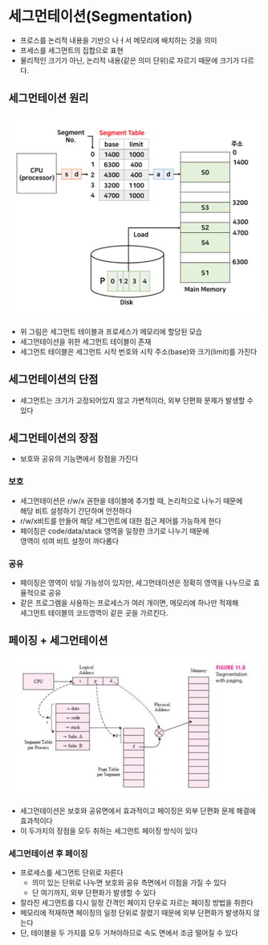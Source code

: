 # 세그먼테이션(Segmentation)
- 프로스를 논리적 내용을 기반으 나ㅓ서 메모리에 배치하는 것을 의미
- 프세스를 세그먼트의 집합으로 표현
- 물리적인 크기가 아닌, 논리적 내용(같은 의미 단위)로 자르기 때문에 크기가 다르다.
  
## 세그먼테이션 원리
![DP](./img/1.png)
- 위 그림은 세그먼트 테이블과 프로세스가 메모리에 할당된 모습
- 세그먼테이션을 위한 세그먼트 테이블이 존재
- 세그먼트 테이블은 세그먼트 시작 번호와 시작 주소(base)와 크기(limit)를 가진다
  
## 세그먼테이션의 단점
- 세그먼트는 크기가 고정되어있지 않고 가변적이라, 외부 단편화 문제가 발생할 수 있다

## 세그먼테이션의 장점
- 보호와 공유의 기능면에서 장점을 가진다
### 보호
- 세그먼테이션은 r/w/x 권한을 테이블에 추가할 때, 논리적으로 나누기 때문에<br> 해당 비트 설정하기 간단하며 안전하다
- r/w/x비트를 만들어 해당 세그먼트에 대한 접근 제어를 가능하게 한다
- 페이징은  code/data/stack 영역을 일정한 크기로 나누기 때문에 <br>영역이 섞여 비트 설정이 까다롭다
### 공유
- 페이징은 영역이 섞일 가능성이 있지만, 세그먼테이션은 정확히 영역을 나누므로 효율적으로 공유
- 같은 프로그램을 사용하는 프로세스가 여러 개이면, 메모리에 하나만 적재해 <br>세그먼트 테이블의 코드영역이 같은 곳을 가르킨다.

## 페이징 + 세그먼테이션
![DP](./img/2.png)
- 세그먼테이션은 보호와 공유면에서 효과적이고 페이징은 외부 단편화 문제 해결에 효과적이다
- 이 두가지의 장점을 모두 취하는 세그먼트 페이징 방식이 있다

### 세그먼테이션 후 페이징
- 프로세스를 세그먼트 단위로 자른다
  - 의미 있는 단위로 나누면 보호와 공유 측면에서 이점을 가질 수 있다
  - 단 여기까지, 외부 단편화가 발생할 수 있다
- 잘라진 세그먼트를 다시 일정 간격인 페이지 단우로 자르는 페이징 방법을 취한다
- 메모리에 적재하면 페이징의 일정 단위로 잘렸기 때문에 외부 단편화가 발생하지 않는다
- 단, 테이블을 두 가지를 모두 거쳐야하므로 속도 면에서 조금 떨어질 수 있다
